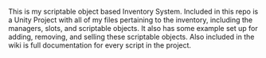 This is my scriptable object based Inventory System. Included in this repo is a Unity Project with all of my files pertaining to the inventory, including the managers, slots, and scriptable objects. It also has some example set up for adding, removing, and selling these scriptable objects.
Also included in the wiki is full documentation for every script in the project.
